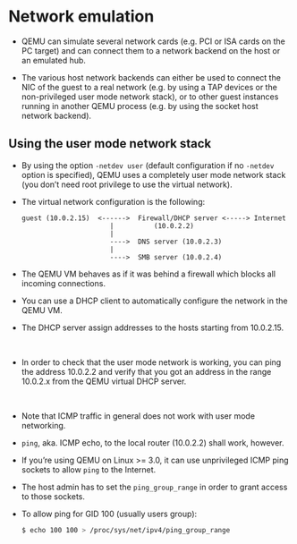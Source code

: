 # Network emulation

- QEMU can simulate several network cards (e.g. PCI or ISA cards on the PC target) and can connect them to a network backend on the host or an emulated hub.

- The various host network backends can either be used to connect the NIC of the guest to a real network (e.g. by using a TAP devices or the non-privileged user mode network stack), or to other guest instances running in another QEMU process (e.g. by using the socket host network backend).

## Using the user mode network stack

- By using the option `-netdev user` (default configuration if no `-netdev` option is specified), QEMU uses a completely user mode network stack (you don’t need root privilege to use the virtual network).

- The virtual network configuration is the following:

    ```
    guest (10.0.2.15)  <------>  Firewall/DHCP server <-----> Internet
                          |          (10.0.2.2)
                          |
                          ---->  DNS server (10.0.2.3)
                          |
                          ---->  SMB server (10.0.2.4)
    ```

- The QEMU VM behaves as if it was behind a firewall which blocks all incoming connections.

- You can use a DHCP client to automatically configure the network in the QEMU VM.

- The DHCP server assign addresses to the hosts starting from 10.0.2.15.

<br>

- In order to check that the user mode network is working, you can ping the address 10.0.2.2 and verify that you got an address in the range 10.0.2.x from the QEMU virtual DHCP server.

<br>

- Note that ICMP traffic in general does not work with user mode networking.

- `ping`, aka. ICMP echo, to the local router (10.0.2.2) shall work, however.

- If you’re using QEMU on Linux >= 3.0, it can use unprivileged ICMP ping sockets to allow `ping` to the Internet.

- The host admin has to set the `ping_group_range` in order to grant access to those sockets.

- To allow ping for GID 100 (usually users group):

    ```sh
    $ echo 100 100 > /proc/sys/net/ipv4/ping_group_range
    ```
